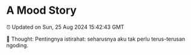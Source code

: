 # A Mood Story

⏰ Updated on Sun, 25 Aug 2024 15:42:43 GMT

💭 Thought: Pentingnya istirahat: seharusnya aku tak perlu terus-terusan ngoding.

